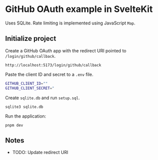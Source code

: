 # GitHub OAuth example in SvelteKit

Uses SQLite. Rate limiting is implemented using JavaScript `Map`.

## Initialize project

Create a GitHub OAuth app with the redirect URI pointed to `/login/github/callback`.

```
http://localhost:5173/login/github/callback
```

Paste the client ID and secret to a `.env` file.

```bash
GITHUB_CLIENT_ID=""
GITHUB_CLIENT_SECRET="
```

Create `sqlite.db` and run `setup.sql`.

```
sqlite3 sqlite.db
```

Run the application:

```
pnpm dev
```

## Notes

- TODO: Update redirect URI
